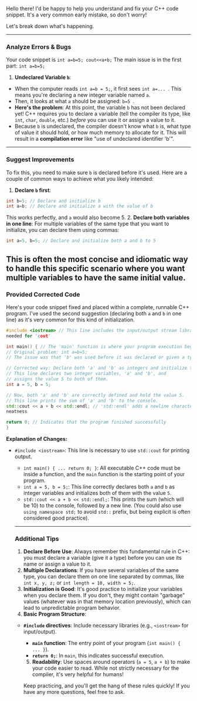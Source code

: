 Hello there! I'd be happy to help you understand and fix your C++ code snippet.
It's a very common early mistake, so don't worry!

Let's break down what's happening.

---

### Analyze Errors & Bugs

Your code snippet is `int a=b=5; cout<<a+b;`
  The main issue is in the first part: `int a=b=5;`
  1. **Undeclared Variable `b`**:
  * When the computer reads `int a=b = 5;`, it first sees `int a=... `. This
  means you're declaring a new integer variable named `a`.
  * Then, it looks at what `a` should be assigned: `b=5 `.
  * **Here's the problem**: At this point, the variable `b` has not been
  declared yet! C++ requires you to declare a variable (tell the compiler its
  type, like `int`, `char`, `double`, etc.) *before* you can use it or assign a
  value to it.
  * Because `b` is undeclared, the compiler doesn't know what `b` is, what type
  of value it should hold, or how much memory to allocate for it. This will
  result in a **compilation error** like "use of undeclared identifier 'b'".
  ---
  ### Suggest Improvements
  To fix this, you need to make sure `b` is declared before it's used. Here are
  a couple of common ways to achieve what you likely intended:
  1. **Declare `b` first**:
  ```cpp
  int b=5; // Declare and initialize b
  int a=b; // Declare and initialize a with the value of b
  ```
  This works perfectly, and `a` would also become 5.
  2. **Declare both variables in one line**:
  For multiple variables of the same type that you want to initialize, you can
  declare them using commas:
  ```cpp
  int a=5, b=5; // Declare and initialize both a and b to 5
  ```
  This is often the most concise and idiomatic way to handle this specific
  scenario where you want multiple variables to have the same initial value.
  ---
  ### Provided Corrected Code
  Here's your code snippet fixed and placed within a complete, runnable C++
  program. I've used the second suggestion (declaring both `a` and `b` in one
  line) as it's very common for this kind of initialization.
  ```cpp
  #include <iostream> // This line includes the input/output stream library,
  needed for 'cout'

  int main() { // The 'main' function is where your program execution begins
  // Original problem: int a=b=5;
  // The issue was that 'b' was used before it was declared or given a type.

  // Corrected way: Declare both 'a' and 'b' as integers and initialize them.
  // This line declares two integer variables, 'a' and 'b', and
  // assigns the value 5 to both of them.
  int a = 5, b = 5;

  // Now, both 'a' and 'b' are correctly defined and hold the value 5.
  // This line prints the sum of 'a' and 'b' to the console.
  std::cout << a + b << std::endl; // 'std::endl' adds a newline character for
  neatness

  return 0; // Indicates that the program finished successfully
  }

  ```

  **Explanation of Changes:**

  * `#include <iostream>`: This line is necessary to use `std::cout` for
    printing output.
    * `int main() { ... return 0; }`: All executable C++ code must be inside a
    function, and the `main` function is the starting point of your program.
    * `int a = 5, b = 5;`: This line correctly declares both `a` and `b` as
    integer variables and initializes both of them with the value `5`.
    * `std::cout << a + b << std::endl;`: This prints the sum (which will be 10)
    to the console, followed by a new line. (You could also use `using namespace
    std;` to avoid `std::` prefix, but being explicit is often considered good
    practice).

    ---

    ### Additional Tips

    1. **Declare Before Use**: Always remember this fundamental rule in C++: you
    must declare a variable (give it a type) before you can use its name or
    assign a value to it.
    2. **Multiple Declarations**: If you have several variables of the same
    type, you can declare them on one line separated by commas, like `int x, y,
    z;` or `int length = 10, width = 5;`.
    3. **Initialization is Good**: It's good practice to initialize your
    variables when you declare them. If you don't, they might contain "garbage"
    values (whatever was in that memory location previously), which can lead to
    unpredictable program behavior.
    4. **Basic Program Structure**:
    * **`#include` directives**: Include necessary libraries (e.g., `<iostream>`
      for input/output).
      * **`main` function**: The entry point of your program (`int main() { ...
      }`).
      * **`return 0;`**: In `main`, this indicates successful execution.
      5. **Readability**: Use spaces around operators (`a = 5`, `a + b`) to make
      your code easier to read. While not strictly necessary for the compiler,
      it's very helpful for humans!

      Keep practicing, and you'll get the hang of these rules quickly! If you
      have any more questions, feel free to ask.